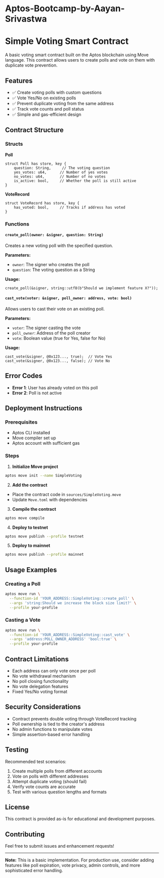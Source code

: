 # Aptos-Bootcamp-by-Aayan-Srivastwa
# Simple Voting Smart Contract

A basic voting smart contract built on the Aptos blockchain using Move language. This contract allows users to create polls and vote on them with duplicate vote prevention.

## Features

- ✅ Create voting polls with custom questions
- ✅ Vote Yes/No on existing polls
- ✅ Prevent duplicate voting from the same address
- ✅ Track vote counts and poll status
- ✅ Simple and gas-efficient design

## Contract Structure

### Structs

**Poll**
```move
struct Poll has store, key {
    question: String,     // The voting question
    yes_votes: u64,      // Number of yes votes
    no_votes: u64,       // Number of no votes
    is_active: bool,     // Whether the poll is still active
}
```

**VoteRecord**
```move
struct VoteRecord has store, key {
    has_voted: bool,     // Tracks if address has voted
}
```

### Functions

#### `create_poll(owner: &signer, question: String)`
Creates a new voting poll with the specified question.

**Parameters:**
- `owner`: The signer who creates the poll
- `question`: The voting question as a String

**Usage:**
```move
create_poll(&signer, string::utf8(b"Should we implement feature X?"));
```

#### `cast_vote(voter: &signer, poll_owner: address, vote: bool)`
Allows users to cast their vote on an existing poll.

**Parameters:**
- `voter`: The signer casting the vote
- `poll_owner`: Address of the poll creator
- `vote`: Boolean value (true for Yes, false for No)

**Usage:**
```move
cast_vote(&signer, @0x123..., true);  // Vote Yes
cast_vote(&signer, @0x123..., false); // Vote No
```

## Error Codes

- **Error 1**: User has already voted on this poll
- **Error 2**: Poll is not active

## Deployment Instructions

### Prerequisites
- Aptos CLI installed
- Move compiler set up
- Aptos account with sufficient gas

### Steps

1. **Initialize Move project**
```bash
aptos move init --name SimpleVoting
```

2. **Add the contract**
- Place the contract code in `sources/SimpleVoting.move`
- Update `Move.toml` with dependencies

3. **Compile the contract**
```bash
aptos move compile
```

4. **Deploy to testnet**
```bash
aptos move publish --profile testnet
```

5. **Deploy to mainnet**
```bash
aptos move publish --profile mainnet
```

## Usage Examples

### Creating a Poll
```bash
aptos move run \
  --function-id 'YOUR_ADDRESS::SimpleVoting::create_poll' \
  --args 'string:Should we increase the block size limit?' \
  --profile your-profile
```

### Casting a Vote
```bash
aptos move run \
  --function-id 'YOUR_ADDRESS::SimpleVoting::cast_vote' \
  --args 'address:POLL_OWNER_ADDRESS' 'bool:true' \
  --profile your-profile
```

## Contract Limitations

- Each address can only vote once per poll
- No vote withdrawal mechanism
- No poll closing functionality
- No vote delegation features
- Fixed Yes/No voting format

## Security Considerations

- Contract prevents double voting through VoteRecord tracking
- Poll ownership is tied to the creator's address
- No admin functions to manipulate votes
- Simple assertion-based error handling

## Testing

Recommended test scenarios:
1. Create multiple polls from different accounts
2. Vote on polls with different addresses
3. Attempt duplicate voting (should fail)
4. Verify vote counts are accurate
5. Test with various question lengths and formats

## License

This contract is provided as-is for educational and development purposes.

## Contributing

Feel free to submit issues and enhancement requests!

---

**Note:** This is a basic implementation. For production use, consider adding features like poll expiration, vote privacy, admin controls, and more sophisticated error handling.

